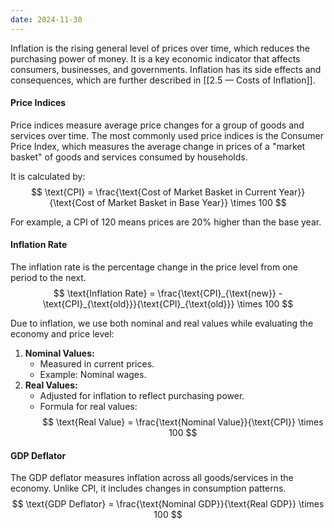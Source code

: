 ```yaml
---
date: 2024-11-30
---
```

Inflation is the rising general level of prices over time, which reduces the purchasing power of money. It is a key economic indicator that affects consumers, businesses, and governments. Inflation has its side effects and consequences, which are further described in [[2.5 — Costs of Inflation]].
#### Price Indices
Price indices measure average price changes for a group of goods and services over time. The most commonly used price indices is the Consumer Price Index, which measures the average change in prices of a "market basket" of goods and services consumed by households.  

It is calculated by:
   $$
   \text{CPI} = \frac{\text{Cost of Market Basket in Current Year}}{\text{Cost of Market Basket in Base Year}} \times 100
   $$

For example, a CPI of 120 means prices are 20% higher than the base year.  

#### Inflation Rate
The inflation rate is the percentage change in the price level from one period to the next.  
$$
\text{Inflation Rate} = \frac{\text{CPI}_{\text{new}} - \text{CPI}_{\text{old}}}{\text{CPI}_{\text{old}}} \times 100
$$

Due to inflation, we use both nominal and real values while evaluating the economy and price level:

1. **Nominal Values:**  
   - Measured in current prices.  
   - Example: Nominal wages.
2. **Real Values:**  
   - Adjusted for inflation to reflect purchasing power.  
   - Formula for real values:$$
   \text{Real Value} = \frac{\text{Nominal Value}}{\text{CPI}} \times 100
   $$
#### GDP Deflator
The GDP deflator measures inflation across all goods/services in the economy. Unlike CPI, it includes changes in consumption patterns.  
$$
\text{GDP Deflator} = \frac{\text{Nominal GDP}}{\text{Real GDP}} \times 100
$$